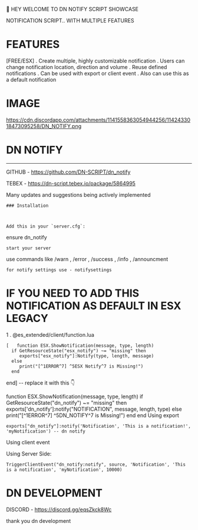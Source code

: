 :wave: HEY WELCOME TO DN NOTIFY SCRIPT SHOWCASE

NOTIFICATION SCRIPT..
WITH MULTIPLE FEATURES

# FEATURES

  [FREE/ESX]
. Create multiple, highly customizable notification
. Users can change notification location, direction and volume
. Reuse defined notifications
. Can be used with export or client event
. Also can use this as a default notification

# IMAGE 
https://cdn.discordapp.com/attachments/1141558363054944256/1142433018473095258/DN_NOTIFY.png

# DN NOTIFY
----------------

GITHUB - https://github.com/DN-SCRIPT/dn_notify

TEBEX - https://dn-script.tebex.io/package/5864995

Many updates and suggestions being actively implemented

```
### Installation

  

Add this in your `server.cfg`:

```
ensure dn_notify
```
start your server
```
use commands like /warn , /error , /success , /info , /announcment 
```
for notify settings use - notifysettings
```

# IF YOU NEED TO ADD THIS NOTIFICATION AS DEFAULT IN ESX LEGACY

1 . @es_extended/client/function.lua
    
    [   function ESX.ShowNotification(message, type, length)
      if GetResourceState("esx_notify") ~= "missing" then
         exports["esx_notify"]:Notify(type, length, message)
      else
         print("[^1ERROR^7] ^5ESX Notify^7 is Missing!")
      end
   end] -- replace it with this 👇

function ESX.ShowNotification(message, type, length)
    if GetResourceState("dn_notify") ~= "missing" then
       exports['dn_notify']:notify("NOTIFICATION", message, length, type)
    else
       print("[^1ERROR^7] ^5DN_NOTIFY^7 is Missing!")
    end
 end
Using export

    exports["dn_notify"]:notify('Notification', 'This is a notification!', 'myNotification') -- dn notify
Using client event

Using Server Side:

    TriggerClientEvent("dn_notify:notify", source, 'Notification', 'This is a notification', 'myNotification', 10000)

    
 # DN DEVELOPMENT 
 
 DISCORD - https://discord.gg/eqsZkck8Wc

thank you 
dn development 
